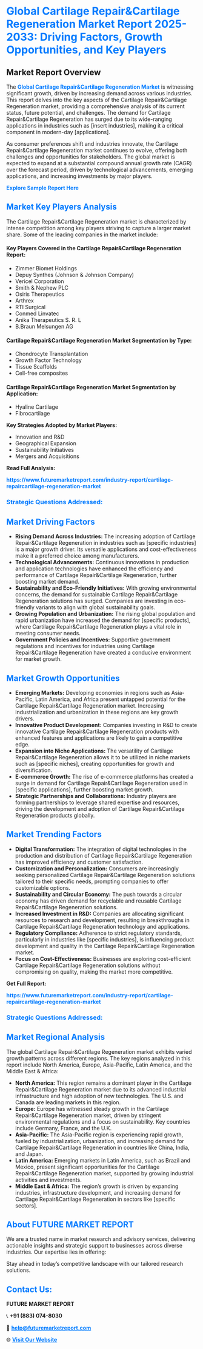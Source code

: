 <h1 style="color: #007BFF;">Global Cartilage Repair&Cartilage Regeneration Market Report 2025-2033: Driving Factors, Growth Opportunities, and Key Players</h1>

<section id="overview">
<h2>Market Report Overview</h2>
<p>The <a href="https://www.futuremarketreport.com/industry-report/cartilage-repaircartilage-regeneration-market" style="color: #007BFF; text-decoration: none;"><strong>Global Cartilage Repair&Cartilage Regeneration Market</strong></a> is witnessing significant growth, driven by increasing demand across various industries. This report delves into the key aspects of the Cartilage Repair&Cartilage Regeneration market, providing a comprehensive analysis of its current status, future potential, and challenges. The demand for Cartilage Repair&Cartilage Regeneration has surged due to its wide-ranging applications in industries such as [insert industries], making it a critical component in modern-day [applications].</p>
<p>As consumer preferences shift and industries innovate, the Cartilage Repair&Cartilage Regeneration market continues to evolve, offering both challenges and opportunities for stakeholders. The global market is expected to expand at a substantial compound annual growth rate (CAGR) over the forecast period, driven by technological advancements, emerging applications, and increasing investments by major players.</p>
</section>

<section id="overview">
<p><a href="https://www.futuremarketreport.com/request-sample/reportId=108834" style="color: #007BFF; text-decoration: none;"><strong>Explore Sample Report Here</strong></a></p>
</section>

<section id="key-players">
<h2 style="color: #007BFF;">Market Key Players Analysis</h2>
<p>The Cartilage Repair&Cartilage Regeneration market is characterized by intense competition among key players striving to capture a larger market share. Some of the leading companies in the market include:</p>
<h4>Key Players Covered in the Cartilage Repair&Cartilage Regeneration Report:</h4>
<ul><li>Zimmer Biomet Holdings</li><li>Depuy Synthes (Johnson &amp; Johnson Company)</li><li>Vericel Corporation</li><li>Smith &amp; Nephew PLC</li><li>Osiris Therapeutics</li><li>Arthrex</li><li>RTI Surgical</li><li>Conmed Linvatec</li><li>Anika Therapeutics S. R. L</li><li>B.Braun Melsungen AG</li></ul>
<h4>Cartilage Repair&Cartilage Regeneration Market Segmentation by Type:</h4>
<ul><li>Chondrocyte Transplantation</li><li>Growth Factor Technology</li><li>Tissue Scaffolds</li><li>Cell-free composites</li></ul>

<h4>Cartilage Repair&Cartilage Regeneration Market Segmentation by Application:</h4>
<ul><li>Hyaline Cartilage</li><li>Fibrocartilage</li></ul>
<p><strong>Key Strategies Adopted by Market Players:</strong></p>
<ul>
<li>Innovation and R&D</li>
<li>Geographical Expansion</li>
<li>Sustainability Initiatives</li>
<li>Mergers and Acquisitions</li>
</ul>
</section>

<section>
<p><strong>Read Full Analysis: </strong></p><a href="https://www.futuremarketreport.com/industry-report/cartilage-repaircartilage-regeneration-market" style="color: #007BFF; text-decoration: none;"><strong>https://www.futuremarketreport.com/industry-report/cartilage-repaircartilage-regeneration-market</strong></a>
<h3 style="color: #007BFF;">Strategic Questions Addressed:</h3>
</section>

<section id="driving-factors">
<h2 style="color: #007BFF;">Market Driving Factors</h2>
<ul>
<li><strong>Rising Demand Across Industries:</strong> The increasing adoption of Cartilage Repair&Cartilage Regeneration in industries such as [specific industries] is a major growth driver. Its versatile applications and cost-effectiveness make it a preferred choice among manufacturers.</li>
<li><strong>Technological Advancements:</strong> Continuous innovations in production and application technologies have enhanced the efficiency and performance of Cartilage Repair&Cartilage Regeneration, further boosting market demand.</li>
<li><strong>Sustainability and Eco-Friendly Initiatives:</strong> With growing environmental concerns, the demand for sustainable Cartilage Repair&Cartilage Regeneration solutions has surged. Companies are investing in eco-friendly variants to align with global sustainability goals.</li>
<li><strong>Growing Population and Urbanization:</strong> The rising global population and rapid urbanization have increased the demand for [specific products], where Cartilage Repair&Cartilage Regeneration plays a vital role in meeting consumer needs.</li>
<li><strong>Government Policies and Incentives:</strong> Supportive government regulations and incentives for industries using Cartilage Repair&Cartilage Regeneration have created a conducive environment for market growth.</li>
</ul>
</section>

<section id="growth-opportunities">
<h2 style="color: #007BFF;">Market Growth Opportunities</h2>
<ul>
<li><strong>Emerging Markets:</strong> Developing economies in regions such as Asia-Pacific, Latin America, and Africa present untapped potential for the Cartilage Repair&Cartilage Regeneration market. Increasing industrialization and urbanization in these regions are key growth drivers.</li>
<li><strong>Innovative Product Development:</strong> Companies investing in R&D to create innovative Cartilage Repair&Cartilage Regeneration products with enhanced features and applications are likely to gain a competitive edge.</li>
<li><strong>Expansion into Niche Applications:</strong> The versatility of Cartilage Repair&Cartilage Regeneration allows it to be utilized in niche markets such as [specific niches], creating opportunities for growth and diversification.</li>
<li><strong>E-commerce Growth:</strong> The rise of e-commerce platforms has created a surge in demand for Cartilage Repair&Cartilage Regeneration used in [specific applications], further boosting market growth.</li>
<li><strong>Strategic Partnerships and Collaborations:</strong> Industry players are forming partnerships to leverage shared expertise and resources, driving the development and adoption of Cartilage Repair&Cartilage Regeneration products globally.</li>
</ul>
</section>

<section id="trending-factors">
<h2 style="color: #007BFF;">Market Trending Factors</h2>
<ul>
<li><strong>Digital Transformation:</strong> The integration of digital technologies in the production and distribution of Cartilage Repair&Cartilage Regeneration has improved efficiency and customer satisfaction.</li>
<li><strong>Customization and Personalization:</strong> Consumers are increasingly seeking personalized Cartilage Repair&Cartilage Regeneration solutions tailored to their specific needs, prompting companies to offer customizable options.</li>
<li><strong>Sustainability and Circular Economy:</strong> The push towards a circular economy has driven demand for recyclable and reusable Cartilage Repair&Cartilage Regeneration solutions.</li>
<li><strong>Increased Investment in R&D:</strong> Companies are allocating significant resources to research and development, resulting in breakthroughs in Cartilage Repair&Cartilage Regeneration technology and applications.</li>
<li><strong>Regulatory Compliance:</strong> Adherence to strict regulatory standards, particularly in industries like [specific industries], is influencing product development and quality in the Cartilage Repair&Cartilage Regeneration market.</li>
<li><strong>Focus on Cost-Effectiveness:</strong> Businesses are exploring cost-efficient Cartilage Repair&Cartilage Regeneration solutions without compromising on quality, making the market more competitive.</li>
</ul>
</section>

<section>
<p><strong>Get Full Report: </strong></p><a href="https://www.futuremarketreport.com/industry-report/cartilage-repaircartilage-regeneration-market" style="color: #007BFF; text-decoration: none;"><strong>https://www.futuremarketreport.com/industry-report/cartilage-repaircartilage-regeneration-market</strong></a>
<h3 style="color: #007BFF;">Strategic Questions Addressed:</h3>
</section>


<section id="regional-analysis">
<h2 style="color: #007BFF;">Market Regional Analysis</h2>
<p>The global Cartilage Repair&Cartilage Regeneration market exhibits varied growth patterns across different regions. The key regions analyzed in this report include North America, Europe, Asia-Pacific, Latin America, and the Middle East & Africa:</p>
<ul>
<li><strong>North America:</strong> This region remains a dominant player in the Cartilage Repair&Cartilage Regeneration market due to its advanced industrial infrastructure and high adoption of new technologies. The U.S. and Canada are leading markets in this region.</li>
<li><strong>Europe:</strong> Europe has witnessed steady growth in the Cartilage Repair&Cartilage Regeneration market, driven by stringent environmental regulations and a focus on sustainability. Key countries include Germany, France, and the U.K.</li>
<li><strong>Asia-Pacific:</strong> The Asia-Pacific region is experiencing rapid growth, fueled by industrialization, urbanization, and increasing demand for Cartilage Repair&Cartilage Regeneration in countries like China, India, and Japan.</li>
<li><strong>Latin America:</strong> Emerging markets in Latin America, such as Brazil and Mexico, present significant opportunities for the Cartilage Repair&Cartilage Regeneration market, supported by growing industrial activities and investments.</li>
<li><strong>Middle East & Africa:</strong> The region’s growth is driven by expanding industries, infrastructure development, and increasing demand for Cartilage Repair&Cartilage Regeneration in sectors like [specific sectors].</li>
</ul>
</section>

<footer>
<h2 style="color: #007BFF;">About FUTURE MARKET REPORT</h2>
<p>We are a trusted name in market research and advisory services, delivering actionable insights and strategic support to businesses across diverse industries. Our expertise lies in offering:</p>

<p>Stay ahead in today’s competitive landscape with our tailored research solutions.</p>

<h2 style="color: #007BFF;">Contact Us:</h2>
<p><strong>FUTURE MARKET REPORT</strong></p>
<p>📞 <strong>+91 (883) 074-8030</strong></p>
<p>📧 <strong><a href="mailto:help@futuremarketreport.com" style="color: #007BFF;">help@futuremarketreport.com</a></strong></p>
<p>🌐 <strong><a href="https://www.futuremarketreport.com/" style="color: #007BFF;">Visit Our Website</a></strong></p>
</footer>